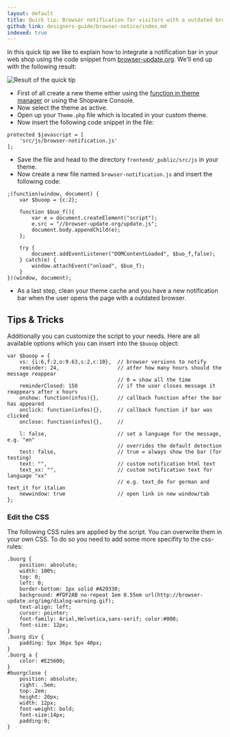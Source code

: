 ```yaml
---
layout: default
title: Quick tip: Browser notification for visitors with a outdated browser
github_link: designers-guide/browser-notice/index.md
indexed: true
---
```


In this quick tip we like to explain how to integrate a notification bar in your web shop using the code snippet from [browser-update.org](http://browser-update.org). We'll end up with the following result:

![Result of the quick tip](preview-browser-notice.png)

* First of all create a new theme either using the [function in theme manager](http://localhost:8000/designers-guide/getting-started/#custom-themes) or using the Shopware Console.
* Now select the theme as active.
* Open up your ```Theme.php``` file which is located in your custom theme.
* Now insert the following code snippet in the file: 

```
protected $javascript = [
    'src/js/browser-notification.js'
];
```
* Save the file and head to the directory ```frontend/_public/src/js``` in your theme.
* Now create a new file named ```browser-notification.js``` and insert the following code:

```
;(function(window, document) {
	var $buoop = {c:2};
	 
	function $buo_f(){ 
		var e = document.createElement("script"); 
		e.src = "//browser-update.org/update.js"; 
		document.body.appendChild(e);
	};
	
	try {
		document.addEventListener("DOMContentLoaded", $buo_f,false);
	} catch(e) {
		window.attachEvent("onload", $buo_f);
	}
})(window, document);
```
* As a last step, clean your theme cache and you have a new notification bar when the user opens the page with a outdated browser.

## Tips & Tricks
Additionally you can customize the script to your needs. Here are all available options which you can insert into the ```$buoop``` object:

```
var $buoop = {
    vs: {i:6,f:2,o:9.63,s:2,c:10},  // browser versions to notify
    reminder: 24,                   // atfer how many hours should the message reappear
                                    // 0 = show all the time
    reminderClosed: 150             // if the user closes message it reappears after x hours
    onshow: function(infos){},      // callback function after the bar has appeared
    onclick: function(infos){},     // callback function if bar was clicked
    onclose: function(infos){},     //

    l: false,                       // set a language for the message, e.g. "en"
                                    // overrides the default detection
    test: false,                    // true = always show the bar (for testing)
    text: "",                       // custom notification html text
    text_xx: "",                    // custom notification text for language "xx"
                                    // e.g. text_de for german and text_it for italian
    newwindow: true                 // open link in new window/tab
};
```

### Edit the CSS
The following CSS rules are applied by the script. You can overwrite them in your own CSS. To do so you need to add some more specifity to the css-rules:

```
.buorg {
    position: absolute;
    width: 100%;
    top: 0;
    left: 0;
    border-bottom: 1px solid #A29330;
    background: #FDF2AB no-repeat 1em 0.55em url(http://browser-update.org/img/dialog-warning.gif);
    text-align: left;
    cursor: pointer;
    font-family: Arial,Helvetica,sans-serif; color:#000;
    font-size: 12px;
}
.buorg div {
    padding: 5px 36px 5px 40px;
}
.buorg a {
    color: #E25600;
}
#buorgclose {
    position: absolute;
    right: .5em;
    top:.2em;
    height: 20px;
    width: 12px;
    font-weight: bold;
    font-size:14px;
    padding:0;
}
```


